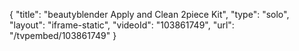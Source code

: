 {
    "title": "beautyblender Apply and Clean 2piece Kit",
    "type": "solo",
    "layout": "iframe-static",
    "videoId": "103861749",
    "url": "\/tvpembed\/103861749"
}